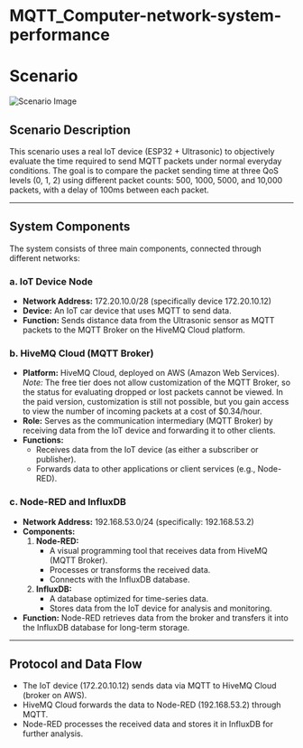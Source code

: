 # MQTT_Computer-network-system-performance

# Scenario

![Scenario Image](https://github.com/user-attachments/assets/c30cb8c4-ff82-446e-927d-492917977159)


## Scenario Description

This scenario uses a real IoT device (ESP32 + Ultrasonic) to objectively evaluate the time required to send MQTT packets under normal everyday conditions. The goal is to compare the packet sending time at three QoS levels (0, 1, 2) using different packet counts: 500, 1000, 5000, and 10,000 packets, with a delay of 100ms between each packet.

---

## System Components

The system consists of three main components, connected through different networks:

### a. IoT Device Node
- **Network Address:** 172.20.10.0/28 (specifically device 172.20.10.12)
- **Device:** An IoT car device that uses MQTT to send data.
- **Function:** Sends distance data from the Ultrasonic sensor as MQTT packets to the MQTT Broker on the HiveMQ Cloud platform.

### b. HiveMQ Cloud (MQTT Broker)
- **Platform:** HiveMQ Cloud, deployed on AWS (Amazon Web Services).  
  *Note:* The free tier does not allow customization of the MQTT Broker, so the status for evaluating dropped or lost packets cannot be viewed. In the paid version, customization is still not possible, but you gain access to view the number of incoming packets at a cost of $0.34/hour.
- **Role:** Serves as the communication intermediary (MQTT Broker) by receiving data from the IoT device and forwarding it to other clients.
- **Functions:**
  - Receives data from the IoT device (as either a subscriber or publisher).
  - Forwards data to other applications or client services (e.g., Node-RED).

### c. Node-RED and InfluxDB
- **Network Address:** 192.168.53.0/24 (specifically: 192.168.53.2)
- **Components:**
  1. **Node-RED:**
     - A visual programming tool that receives data from HiveMQ (MQTT Broker).
     - Processes or transforms the received data.
     - Connects with the InfluxDB database.
  2. **InfluxDB:**
     - A database optimized for time-series data.
     - Stores data from the IoT device for analysis and monitoring.
- **Function:** Node-RED retrieves data from the broker and transfers it into the InfluxDB database for long-term storage.

---

## Protocol and Data Flow

- The IoT device (172.20.10.12) sends data via MQTT to HiveMQ Cloud (broker on AWS).
- HiveMQ Cloud forwards the data to Node-RED (192.168.53.2) through MQTT.
- Node-RED processes the received data and stores it in InfluxDB for further analysis.
